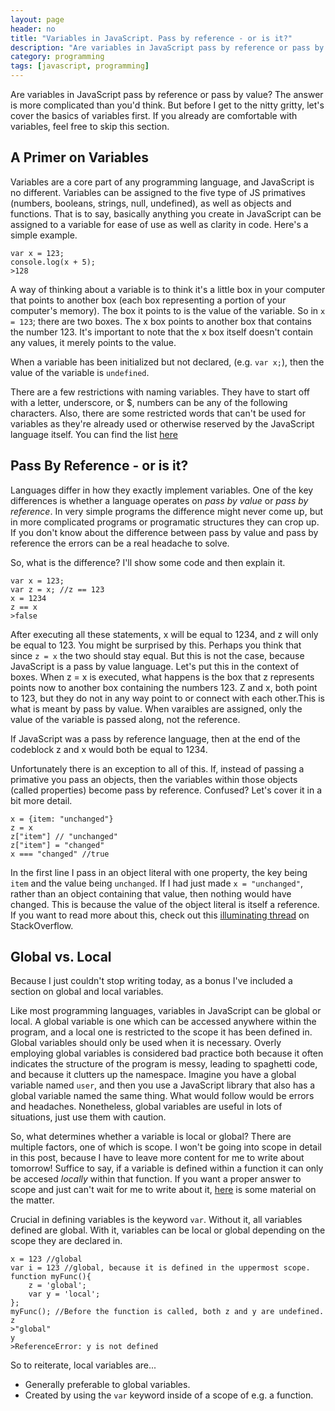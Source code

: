 ```yaml
---
layout: page
header: no
title: "Variables in JavaScript. Pass by reference - or is it?"
description: "Are variables in JavaScript pass by reference or pass by value?  The answer is more complicated than you'd think."
category: programming
tags: [javascript, programming]
---
```


Are variables in JavaScript pass by reference or pass by value?  The answer is more complicated than you'd think. But before I get to the nitty gritty, let's cover the basics of variables first.  If you already are comfortable with variables, feel free to skip this section.


A Primer on Variables
--------------

Variables are a core part of any programming language, and JavaScript is no different.  Variables can be assigned to the five type of JS primatives (numbers, booleans, strings, null, undefined), as well as objects and functions.  That is to say, basically anything you create in JavaScript can be assigned to a variable for ease of use as well as clarity in code.  Here's a simple example.
	

	var x = 123;
	console.log(x + 5);
	>128	


A way of thinking about a variable is to think it's a little box in your computer that points to another box (each box representing a portion of your computer's memory).  The box it points to is the value of the variable.  So in `x = 123`; there are two boxes.  The x box points to another box that contains the number 123.  It's important to note that the x box itself doesn't contain any values, it merely points to the value.

When a variable has been initialized but not declared, (e.g. `var x;`), then the value of the variable is `undefined`.

There are a few restrictions with naming variables.  They  have to start off with a letter, underscore, or $, numbers can be any of the following characters.  Also, there are some restricted words that can't be used for variables as they're already used or otherwise reserved by the JavaScript language itself.  You can find the list [here](https://developer.mozilla.org/en-US/docs/Web/JavaScript/Reference/Reserved_Words)


Pass By Reference - or is it?
-----------------
 

Languages differ in how they exactly implement variables.  One of the key differences is whether a language operates on *pass by value* or *pass by reference*.  In very simple programs the difference might never come up, but in more complicated programs or programatic structures they can crop up.  If you don't know about the difference between pass by value and pass by reference the errors can be a real headache to solve.

So, what is the difference? I'll show some code and then explain it.


	var x = 123;
	var z = x; //z == 123
	x = 1234
	z == x
	>false

After executing all these statements, x will be equal to 1234, and z will only be equal to 123.  You might be surprised by this.  Perhaps you think that since `z = x` the two should stay equal.  But this is not the case, because JavaScript is a pass by value language.  Let's put this in the context of boxes.  When z = x is executed, what happens is the box that z represents points now to another box containing the numbers 123.  Z and x, both point to 123, but they do not in any way point to or connect with each other.This is what is meant by pass by value.  When varaibles are assigned, only the value of the variable is passed along, not the reference.

If JavaScript was a pass by reference language, then at the end of the codeblock z and x would both be equal to 1234.

Unfortunately there is an exception to all of this.  If, instead of passing a primative you pass an objects, then the variables within those objects (called properties) become pass by reference.  Confused?  Let's cover it in a bit more detail.

	x = {item: "unchanged"}
	z = x
	z["item"] // "unchanged"
	z["item"] = "changed"
	x === "changed" //true

In the first line I pass in an object literal with one property, the key being `item` and the value being `unchanged`.  If I had just made `x = "unchanged"`, rather than an object containing that value, then nothing would have changed.  This is because the value of the object literal is itself a reference.  If you want to read more about this, check out this [illuminating thread](http://stackoverflow.com/questions/518000/is-javascript-a-pass-by-reference-or-pass-by-value-language) on StackOverflow.

Global vs. Local
----------------

Because I just couldn't stop writing today, as a bonus I've included a section on global and local variables. 

Like most programming languages, variables in JavaScript can be global or local.  A global variable is one which can be accessed anywhere within the program, and a local one is restricted to the scope it has been defined in.  Global variables should only be used when it is necessary.  Overly employing global variables is considered bad practice both because it often indicates the structure of the program is messy, leading to spaghetti code, and because it clutters up the namespace.  Imagine you have a global variable named `user`, and then you use a JavaScript library that also has a global variable named the same thing.  What would follow would be errors and headaches.  Nonetheless, global variables are useful in lots of situations, just use them with caution.

So, what determines whether a variable is local or global?  There are multiple factors, one of which is scope.  I won't be going into scope in detail in this post, because I have to leave more content for me to write about tomorrow!  Suffice to say, if a variable is defined within a function it can only be accesed *locally* within that function. If you want a proper answer to scope and just can't wait for me to write about it, [here](http://msdn.microsoft.com/en-us/library/bzt2dkta(v=vs.94).aspx) is some material on the matter.

Crucial in defining variables is the keyword `var`.  Without it, all variables defined are global.  With it, variables can be local or global depending on the scope they are declared in.

	x = 123 //global
	var i = 123 //global, because it is defined in the uppermost scope.
	function myFunc(){
		z = 'global';
		var y = 'local';
	};
	myFunc(); //Before the function is called, both z and y are undefined.
	z
	>"global"
	y
	>ReferenceError: y is not defined


So to reiterate, local variables are...

* Generally preferable to global variables.
* Created by using the `var` keyword inside of a scope of e.g. a function.